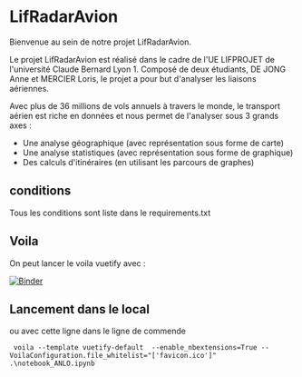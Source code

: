 # LifRadarAvion

Bienvenue au sein de notre projet LifRadarAvion.

Le projet LifRadarAvion est réalisé dans le cadre de l'UE LIFPROJET de l'université 
Claude Bernard Lyon 1. Composé de deux étudiants, DE JONG Anne et MERCIER Loris, le
projet a pour but d'analyser les liaisons aériennes.

Avec plus de 36 millions de vols annuels à travers le monde, le transport aérien
est riche en données et nous permet de l'analyser sous 3 grands axes :
* Une analyse géographique (avec représentation sous forme de carte)
* Une analyse statistiques (avec représentation sous forme de graphique)
* Des calculs d'itinéraires (en utilisant les parcours de graphes) 


## conditions 
Tous les conditions sont liste dans le requirements.txt

## Voila 
On peut lancer le voila vuetify avec :  

[![Binder](https://mybinder.org/badge_logo.svg)](https://mybinder.org/v2/gh/annevogel13/lifradar/HEAD?labpath=voila%2Frender%2Fnotebook_ANLO.ipynb)

## Lancement dans le local 
ou avec cette ligne dans le ligne de commende 
```
 voila --template vuetify-default  --enable_nbextensions=True --VoilaConfiguration.file_whitelist="['favicon.ico']" .\notebook_ANLO.ipynb
````
